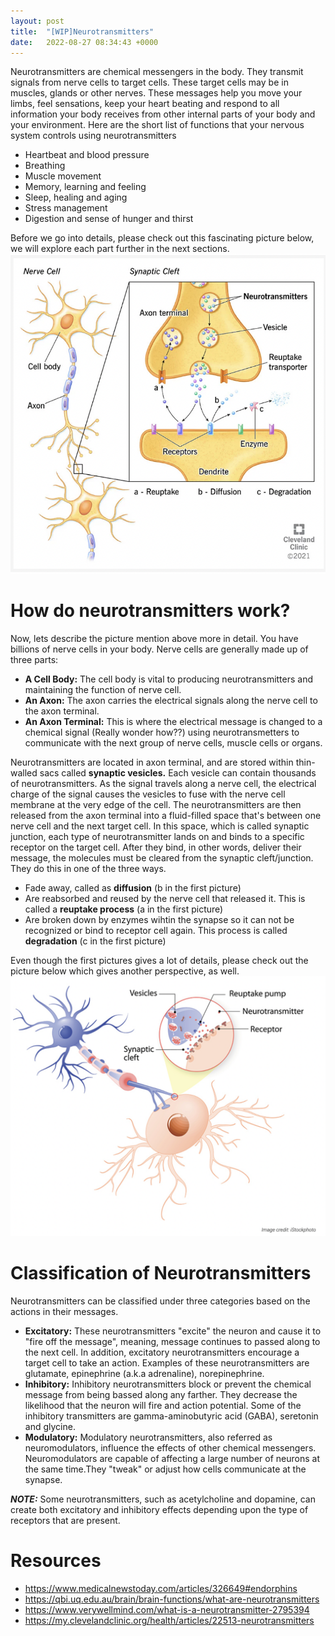 ```yaml
---
layout: post
title:  "[WIP]Neurotransmitters"
date:   2022-08-27 08:34:43 +0000
---
```


Neurotransmitters are chemical messengers in the body. They transmit signals from nerve cells to target cells. These target cells may be in muscles, glands or other nerves. These messages help you move your limbs, feel sensations, keep your heart beating and respond to all information your body receives from other internal parts of your body and your environment. 
Here are the short list of functions that your nervous system controls using neurotransmitters
 - Heartbeat and blood pressure
 - Breathing
 - Muscle movement
 - Memory, learning and feeling
 - Sleep, healing and aging
 - Stress management
 - Digestion and sense of hunger and thirst

  
Before we go into details, please check out this fascinating picture below, we will explore each part further in the next sections.
![neurotransmitters](/assets/neurotransmitters.png)
 

# How do neurotransmitters work?

Now, lets describe the picture mention above more in detail. You have billions of nerve cells in your body. Nerve cells are generally made up of three parts:

 - **A Cell Body:** The cell body is vital to producing neurotransmitters and maintaining the function of nerve cell.
 - **An Axon:** The axon carries the electrical signals along the nerve cell to the axon terminal. 
 - **An Axon Terminal:** This is where the electrical message is changed to a chemical signal (Really wonder how??) using neurotransmetters to communicate with the next group of nerve cells, muscle cells or organs.


Neurotransmitters are located in axon terminal, and are stored within thin-walled sacs called **synaptic vesicles.** Each vesicle can contain thousands of neurotransmitters.
As the signal travels along a nerve cell, the electrical charge of the signal causes the vesicles to fuse with the nerve cell membrane at the very edge of the cell. The neurotransmitters are then released from the axon terminal into a fluid-filled space that's between one nerve cell and the next target cell. In this space, which is called synaptic junction, each type of neurotransmitter lands on and binds to a specific receptor on the target cell. After they bind, in other words, deliver their message, the molecules must be cleared from the synaptic cleft/junction. They do this in one of the three ways.

 - Fade away, called as **diffusion** (b in the first picture)
 - Are reabsorbed and reused by the nerve cell that released it. This is called a **reuptake process** (a in the first picture)
 - Are broken down by enzymes wihtin the synapse so it can not be recognized or bind to receptor cell again. This process is called **degradation** (c in the first picture)

Even though the first pictures gives a lot of details, please check out the picture below which gives another perspective, as well.
![neurotransmitters](/assets/neurotransmitters2.png)


# Classification of Neurotransmitters

Neurotransmitters can be classified under three categories based on the actions in their messages. 

 - **Excitatory:** These neurotransmitters "excite" the neuron and cause it to "fire off the message", meaning, message continues to passed along to the next cell. In addition, excitatory neurotransmitters encourage a target cell to take an action. Examples of these neurotransmitters are glutamate, epinephrine (a.k.a adrenaline), norepinephrine.
 - **Inhibitory:** Inhibitory neurotransmitters block or prevent the chemical message from being bassed along any farther. They decrease the likelihood that the neuron will fire and action potential. Some of the inhibitory transmitters are gamma-aminobutyric acid (GABA), seretonin and glycine.
 - **Modulatory:** Modulatory neurotransmitters, also referred as neuromodulators, influence the effects of other chemical messengers. Neuromodulators are capable of affecting a large number of neurons at the same time.They "tweak" or adjust how cells communicate at the synapse.


**_NOTE:_** Some neurotransmitters, such as acetylcholine and dopamine, can create both excitatory and inhibitory effects depending upon the type of receptors that are present. 




 


# Resources
 - https://www.medicalnewstoday.com/articles/326649#endorphins
 - https://qbi.uq.edu.au/brain/brain-functions/what-are-neurotransmitters
 - https://www.verywellmind.com/what-is-a-neurotransmitter-2795394
 - https://my.clevelandclinic.org/health/articles/22513-neurotransmitters

